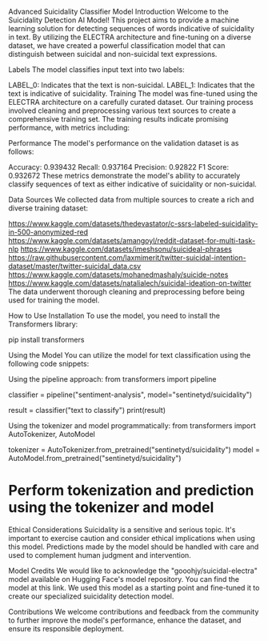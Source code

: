 Advanced Suicidality Classifier Model
Introduction
Welcome to the Suicidality Detection AI Model! This project aims to provide a machine learning solution for detecting sequences of words indicative of suicidality in text. By utilizing the ELECTRA architecture and fine-tuning on a diverse dataset, we have created a powerful classification model that can distinguish between suicidal and non-suicidal text expressions.

Labels
The model classifies input text into two labels:

LABEL_0: Indicates that the text is non-suicidal.
LABEL_1: Indicates that the text is indicative of suicidality.
Training
The model was fine-tuned using the ELECTRA architecture on a carefully curated dataset. Our training process involved cleaning and preprocessing various text sources to create a comprehensive training set. The training results indicate promising performance, with metrics including:

Performance
The model's performance on the validation dataset is as follows:

Accuracy: 0.939432
Recall: 0.937164
Precision: 0.92822
F1 Score: 0.932672
These metrics demonstrate the model's ability to accurately classify sequences of text as either indicative of suicidality or non-suicidal.

Data Sources
We collected data from multiple sources to create a rich and diverse training dataset:

https://www.kaggle.com/datasets/thedevastator/c-ssrs-labeled-suicidality-in-500-anonymized-red
https://www.kaggle.com/datasets/amangoyl/reddit-dataset-for-multi-task-nlp
https://www.kaggle.com/datasets/imeshsonu/suicideal-phrases
https://raw.githubusercontent.com/laxmimerit/twitter-suicidal-intention-dataset/master/twitter-suicidal_data.csv
https://www.kaggle.com/datasets/mohanedmashaly/suicide-notes
https://www.kaggle.com/datasets/natalialech/suicidal-ideation-on-twitter
The data underwent thorough cleaning and preprocessing before being used for training the model.

How to Use
Installation
To use the model, you need to install the Transformers library:

pip install transformers

Using the Model
You can utilize the model for text classification using the following code snippets:

Using the pipeline approach:
from transformers import pipeline

classifier = pipeline("sentiment-analysis", model="sentinetyd/suicidality")

result = classifier("text to classify")
print(result)

Using the tokenizer and model programmatically:
from transformers import AutoTokenizer, AutoModel

tokenizer = AutoTokenizer.from_pretrained("sentinetyd/suicidality")
model = AutoModel.from_pretrained("sentinetyd/suicidality")

# Perform tokenization and prediction using the tokenizer and model

Ethical Considerations
Suicidality is a sensitive and serious topic. It's important to exercise caution and consider ethical implications when using this model. Predictions made by the model should be handled with care and used to complement human judgment and intervention.

Model Credits
We would like to acknowledge the "gooohjy/suicidal-electra" model available on Hugging Face's model repository. You can find the model at this link. We used this model as a starting point and fine-tuned it to create our specialized suicidality detection model.

Contributions
We welcome contributions and feedback from the community to further improve the model's performance, enhance the dataset, and ensure its responsible deployment.

